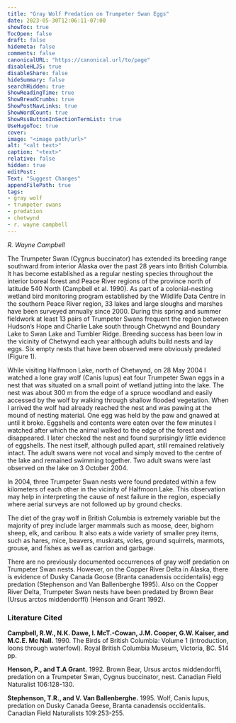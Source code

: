 ```yaml
---
title: "Gray Wolf Predation on Trumpeter Swan Eggs"
date: 2023-05-30T12:06:11-07:00
showToc: true
TocOpen: false
draft: false
hidemeta: false
comments: false
canonicalURL: "https://canonical.url/to/page"
disableHLJS: true 
disableShare: false
hideSummary: false
searchHidden: true
ShowReadingTime: true
ShowBreadCrumbs: true
ShowPostNavLinks: true
ShowWordCount: true
ShowRssButtonInSectionTermList: true
UseHugoToc: true
cover:
image: "<image path/url>" 
alt: "<alt text>" 
caption: "<text>" 
relative: false
hidden: true
editPost:
Text: "Suggest Changes" 
appendFilePath: true
tags:
- gray wolf
- trumpeter swans
- predation
- chetwynd
- r. wayne campbell
---
```


*R. Wayne Campbell*

The Trumpeter Swan (Cygnus buccinator) has extended its breeding range southward from interior Alaska over the past 28 years into British Columbia. It has become established as a regular nesting species throughout the interior boreal forest and Peace River regions of the province north of latitude 540  North (Campbell et al. 1990). As part of a colonial-nesting wetland bird monitoring program established by the Wildlife Data Centre in the southern Peace River region, 33 lakes and large sloughs and marshes have been surveyed annually since 2000. During this spring  and summer fieldwork at least 13 pairs of Trumpeter Swans frequent the region between Hudson’s Hope and Charlie Lake south through Chetwynd and Boundary Lake to Swan Lake and Tumbler Ridge. Breeding success has been low in the vicinity of Chetwynd each year although adults build nests and lay eggs. Six empty nests that have been observed were obviously predated (Figure 1).

While visiting Halfmoon Lake, north of Chetwynd, on 28 May 2004 I watched a lone gray wolf (Canis lupus) eat four Trumpeter Swan eggs in a nest that was situated on a small point of wetland jutting into the lake. The nest was about 300 m from the edge of a spruce woodland and easily accessed by the wolf by walking through shallow flooded vegetation. When I arrived the wolf had already reached the nest and was pawing at the mound of nesting material. One egg was held by the paw and gnawed at until it broke. Eggshells and contents were eaten over the few minutes I watched after which the animal walked to the edge of the forest and disappeared. I later checked the nest and found surprisingly little evidence of eggshells. The nest itself, although pulled apart, still remained relatively intact. The adult swans were not vocal and simply moved to the centre of the lake and remained swimming together. Two adult swans were last observed on the lake on 3 October 2004.

In 2004, three Trumpeter Swan nests were found predated within a few kilometers of each other in the vicinity of Halfmoon Lake. This observation may help in interpreting the cause of nest failure in the region, especially where aerial surveys are not followed up by ground checks.

The diet of the gray wolf in British Columbia is extremely variable but the majority of prey include larger mammals such as moose, deer, bighorn sheep, elk, and caribou. It also eats a wide variety of smaller prey items, such as hares, mice, beavers, muskrats, voles, ground squirrels, marmots, grouse, and fishes as well as carrion and garbage.

There are no previously documented occurrences of gray wolf predation on Trumpeter Swan nests. However, on the Copper River Delta in Alaska, there is evidence of Dusky Canada Goose (Branta canadensis occidentalis) egg predation (Stephenson and Van Ballenberghe 1995). Also on the Copper River Delta, Trumpeter Swan nests have been predated by Brown Bear (Ursus arctos middendorffi) (Henson and Grant 1992).

### Literature Cited

**Campbell, R.W., N.K. Dawe, I. McT.-Cowan, J.M. Cooper, G.W. Kaiser, and M.C.E. Mc Nall.** 1990. The Birds of British Columbia: Volume 1 (introduction, loons through waterfowl). Royal British Columbia Museum, Victoria, BC. 514 pp.

**Henson, P., and T.A Grant.** 1992. Brown Bear, Ursus arctos middendorffi, predation on a Trumpeter Swan, Cygnus buccinator, nest. Canadian Field Naturalist 106:128-130.

**Stephenson, T.R., and V. Van Ballenberghe.** 1995. Wolf, Canis lupus, predation on Dusky Canada Geese, Branta canadensis occidentalis. Canadian Field Naturalists 109:253-255.

